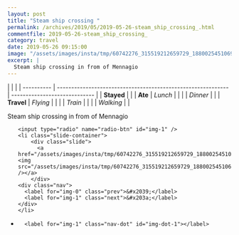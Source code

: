 ```yaml
---
layout: post
title: "Steam ship crossing "
permalink: /archives/2019/05/2019-05-26-steam_ship_crossing_.html
commentfile: 2019-05-26-steam_ship_crossing_
category: travel
date: 2019-05-26 09:15:00
image: "/assets/images/insta/tmp/60742276_315519212659729_188002545106968543_n_17873808031373717.jpg"
excerpt: |
  Steam ship crossing in from of Mennagio
---
```


|            |                                                              |
| ---------- | ------------------------------------------------------------ | ----------------------------- |
| **Stayed** |  |
| **Ate**    | _Lunch_                                                      |          |
|            | _Dinner_                                                     |          |
| **Travel** | _Flying_                                                     |          |
|            | _Train_                                                      |          |
|            | _Walking_                                                    |          |


Steam ship crossing in from of Mennagio


<ul class="slides">

    <input type="radio" name="radio-btn" id="img-1" />
    <li class="slide-container">
        <div class="slide">
          <a href="/assets/images/insta/tmp/60742276_315519212659729_188002545106968543_n_17873808031373717.jpg"><img src="/assets/images/insta/tmp/60742276_315519212659729_188002545106968543_n_17873808031373717.jpg" /></a>
        </div>
    <div class="nav">
      <label for="img-0" class="prev">&#x2039;</label>
      <label for="img-1" class="next">&#x203a;</label>
    </div>
    </li>
			
<li class="nav-dots">

      <label for="img-1" class="nav-dot" id="img-dot-1"></label>

</li>
</ul>        
             

		